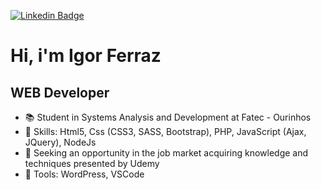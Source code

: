 [![Linkedin Badge](https://img.shields.io/badge/-LinkedIn-blue?style=flat-square&logo=Linkedin&logoColor=white&link=https://www.linkedin.com/in/cleisson-vilela-a695381b2/)](https://www.linkedin.com/in/igor-ferraz-85552b144/)

# Hi, i'm Igor Ferraz
## WEB Developer

- :books: Student in Systems Analysis and Development at Fatec - Ourinhos
- :underage: Skills: Html5, Css (CSS3, SASS, Bootstrap), PHP, JavaScript (Ajax, JQuery), NodeJs
- :briefcase: Seeking an opportunity in the job market acquiring knowledge and techniques presented by Udemy
- :hammer: Tools: WordPress, VSCode

